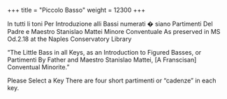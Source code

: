 +++
title = "Piccolo Basso"
weight = 12300
+++

In tutti li toni
Per Introduzione alli Bassi numerati
� siano Partimenti
Del Padre e Maestro Stanislao Mattei
Minore Conventuale
As preserved in MS Od.2.18 at the Naples Conservatory Library

“The Little Bass in all Keys, as an Introduction to Figured Basses, or Partimenti
By Father and Maestro Stanislao Mattei, [A Franscisan] Conventual Minorite.”

Please Select a Key
There are four short partimenti or “cadenze” in each key.
